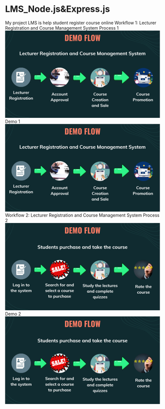# LMS_Node.js&Express.js
My project LMS is help student register course online
Workflow 1: Lecturer Registration and Course Management System
Process 1
![Alt text](https://github.com/LeQuangPhuoc2002/LMS_Node.js-Express.js/blob/81a3dc8a00337475c75eaeb53a8c5c1c86943243/workflow_img/workflow1.png)
Demo 1
[![Watch the video](https://github.com/LeQuangPhuoc2002/LMS_Node.js-Express.js/blob/81a3dc8a00337475c75eaeb53a8c5c1c86943243/workflow_img/workflow1.png)](https://www.youtube.com/watch?v=goeOmFUZp9M&ab_channel=L%C3%AAQuangPh%C6%B0%E1%BB%9Bc)
Workflow 2: Lecturer Registration and Course Management System
Process 2
![Alt text](https://github.com/LeQuangPhuoc2002/LMS_Node.js-Express.js/blob/81a3dc8a00337475c75eaeb53a8c5c1c86943243/workflow_img/workflow2.png)
Demo 2
[![Watch the video](https://github.com/LeQuangPhuoc2002/LMS_Node.js-Express.js/blob/81a3dc8a00337475c75eaeb53a8c5c1c86943243/workflow_img/workflow2.png)](https://www.youtube.com/watch?v=wQBIOSEYz6w&ab_channel=L%C3%AAQuangPh%C6%B0%E1%BB%9Bc)
